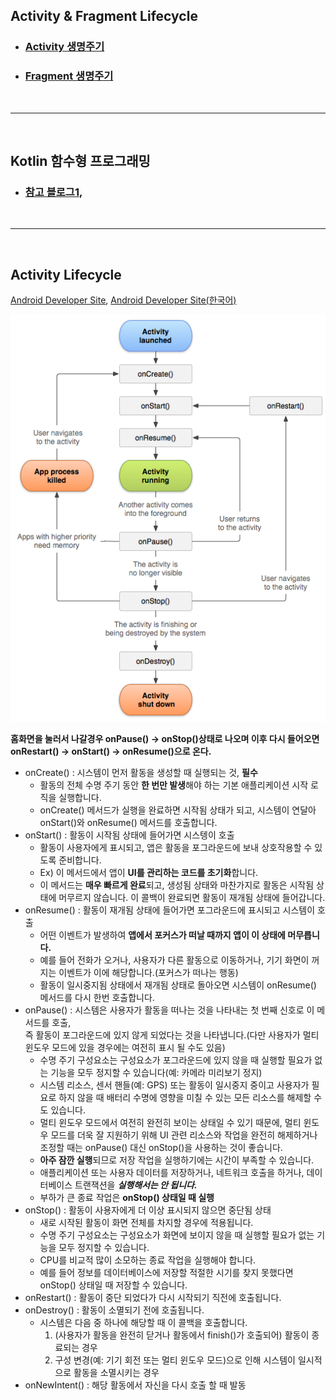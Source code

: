 ## Activity & Fragment Lifecycle
* ### [Activity 생명주기](#activity-lifecycle)
* ### [Fragment 생명주기](#fragment-lifecycle)

<br>

----

<br>

## Kotlin 함수형 프로그래밍
* ### [참고 블로그1](https://medium.com/@sket8993/kotlin-%ED%95%A8%EC%88%98%ED%98%95-%ED%94%84%EB%A1%9C%EA%B7%B8%EB%9E%98%EB%B0%8D-%EC%B4%88%EA%B0%84%EB%8B%A8-%EC%9D%B4%ED%95%B4%ED%95%98%EA%B8%B0-4dbf36dfc9a7),

<br>

----

<br>

## Activity Lifecycle

[Android Developer Site](https://developer.android.com/reference/android/app/Activity), [Android Developer Site(한국어)](https://developer.android.com/guide/components/activities/activity-lifecycle?hl=ko)

![Activity 생명주기](./activity_lifecycle_imgs/activity_lifecycle_diagram_1.png)

**홈화면을 눌러서 나갈경우 onPause() -> onStop()상태로 나오며 이후 다시 들어오면 onRestart() -> onStart() -> onResume()으로 온다.**

* onCreate() : 시스템이 먼저 활동을 생성할 때 실행되는 것, **필수**
    * 활동의 전체 수명 주기 동안 **한 번만 발생**해야 하는 기본 애플리케이션 시작 로직을 실행합니다.
    *  onCreate() 메서드가 실행을 완료하면 시작됨 상태가 되고, 시스템이 연달아 onStart()와 onResume() 메서드를 호출합니다.
* onStart() : 활동이 시작됨 상태에 들어가면 시스텡이 호출
    * 활동이 사용자에게 표시되고, 앱은 활동을 포그라운드에 보내 상호작용할 수 있도록 준비합니다.
    * Ex) 이 메서드에서 앱이 **UI를 관리하는 코드를 초기화**합니다.
    * 이 메서드는 **매우 빠르게 완료**되고, 생성됨 상태와 마찬가지로 활동은 시작됨 상태에 머무르지 않습니다. 이 콜백이 완료되면 활동이 재개됨 상태에 들어갑니다.
* onResume() : 활동이 재개됨 상태에 들어가면 포그라운드에 표시되고 시스템이 호출
    * 어떤 이벤트가 발생하여 **앱에서 포커스가 떠날 때까지 앱이 이 상태에 머무릅니다.**
    * 예를 들어 전화가 오거나, 사용자가 다른 활동으로 이동하거나, 기기 화면이 꺼지는 이벤트가 이에 해당합니다.(포커스가 떠나는 행동)
    * 활동이 일시중지됨 상태에서 재개됨 상태로 돌아오면 시스템이 onResume() 메서드를 다시 한번 호출합니다.
* onPause() : 시스템은 사용자가 활동을 떠나는 것을 나타내는 첫 번째 신호로 이 메서드를 호출,<br> 즉 활동이 포그라운드에 있지 않게 되었다는 것을 나타냅니다.(다만 사용자가 멀티 윈도우 모드에 있을 경우에는 여전히 표시 될 수도 있음)
    * 수명 주기 구성요소는 구성요소가 포그라운드에 있지 않을 때 실행할 필요가 없는 기능을 모두 정지할 수 있습니다(예: 카메라 미리보기 정지)
    * 시스템 리소스, 센서 핸들(예: GPS) 또는 활동이 일시중지 중이고 사용자가 필요로 하지 않을 때 배터리 수명에 영향을 미칠 수 있는 모든 리소스를 해제할 수도 있습니다.
    * 멀티 윈도우 모드에서 여전히 완전히 보이는 상태일 수 있기 때문에, 멀티 윈도우 모드를 더욱 잘 지원하기 위해 UI 관련 리소스와 작업을 완전히 해제하거나 조정할 때는 onPause() 대신 onStop()을 사용하는 것이 좋습니다.
    * **아주 잠깐 실행**되므로 저장 작업을 실행하기에는 시간이 부족할 수 있습니다.
    * 애플리케이션 또는 사용자 데이터를 저장하거나, 네트워크 호출을 하거나, 데이터베이스 트랜잭션을 ***실행해서는 안 됩니다.***
    *  부하가 큰 종료 작업은 **onStop() 상태일 때 실행**
* onStop() : 활동이 사용자에게 더 이상 표시되지 않으면 중단됨 상태
    * 새로 시작된 활동이 화면 전체를 차지할 경우에 적용됩니다.
    * 수명 주기 구성요소는 구성요소가 화면에 보이지 않을 때 실행할 필요가 없는 기능을 모두 정지할 수 있습니다.
    * CPU를 비교적 많이 소모하는 종료 작업을 실행해야 합니다. 
    * 예를 들어 정보를 데이터베이스에 저장할 적절한 시기를 찾지 못했다면 onStop() 상태일 때 저장할 수 있습니다.
* onRestart() : 활동이 중단 되었다가 다시 시작되기 직전에 호출됩니다.
* onDestroy() : 활동이 소멸되기 전에 호출됩니다.
    * 시스템은 다음 중 하나에 해당할 때 이 콜백을 호출합니다.
        1. (사용자가 활동을 완전히 닫거나 활동에서 finish()가 호출되어) 활동이 종료되는 경우
        2. 구성 변경(예: 기기 회전 또는 멀티 윈도우 모드)으로 인해 시스템이 일시적으로 활동을 소멸시키는 경우
* onNewIntent() : 해당 활동에서 자신을 다시 호출 할 때 발동